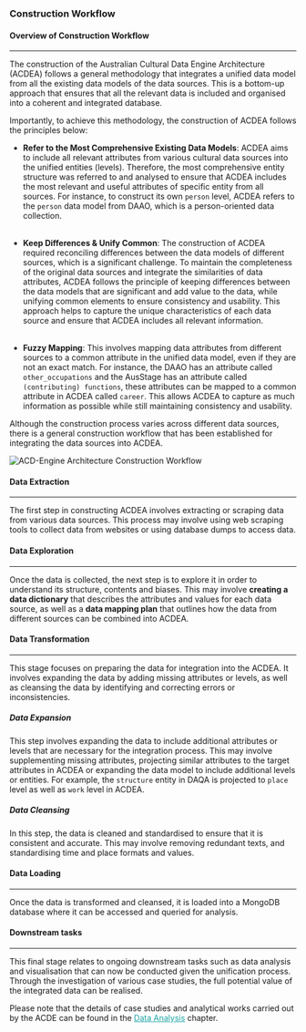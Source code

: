 ### Construction Workflow

#### Overview of Construction Workflow
---
The construction of the Australian Cultural Data Engine Architecture (ACDEA) follows a general methodology that integrates a unified data model from all the existing data models of the data sources. This is a bottom-up approach that ensures that all the relevant data is included and organised into a coherent and integrated database.

Importantly, to achieve this methodology, the construction of ACDEA follows the principles below:

- **Refer to the Most Comprehensive Existing Data Models**: ACDEA aims to include all relevant attributes from various cultural data sources into the unified entities (levels). Therefore, the most comprehensive entity structure was referred to and analysed to ensure that ACDEA includes the most relevant and useful attributes of specific entity from all sources. For instance, to construct its own `person` level, ACDEA refers to the `person` data model from DAAO, which is a person-oriented data collection.
<br><br>

- **Keep Differences & Unify Common**: The construction of ACDEA required reconciling differences between the data models of different sources, which is a significant challenge. To maintain the completeness of the original data sources and integrate the similarities of data attributes, ACDEA follows the principle of keeping differences between the data models that are significant and add value to the data, while unifying common elements to ensure consistency and usability. This approach helps to capture the unique characteristics of each data source and ensure that ACDEA includes all relevant information.
<br><br>

- **Fuzzy Mapping**: This involves mapping data attributes from different sources to a common attribute in the unified data model, even if they are not an exact match. For instance, the DAAO has an attribute called `other_occupations` and the AusStage has an attribute called `(contributing) functions`, these attributes can be mapped to a common attribute in ACDEA called `career`. This allows ACDEA to capture as much information as possible while still maintaining consistency and usability.

Although the construction process varies across different data sources, there is a general construction workflow that has been established for integrating the data sources into ACDEA.

![ACD-Engine Architecture Construction Workflow](./images/ivy_images/ACD-Engine+Architecture_Construction_Workflow.png)

#### Data Extraction
---
The first step in constructing ACDEA involves extracting or scraping data from various data sources. This process may involve using web scraping tools to collect data from websites or using database dumps to access data.

#### Data Exploration
---
Once the data is collected, the next step is to explore it in order to understand its structure, contents and biases. This may involve **creating a data dictionary** that describes the attributes and values for each data source, as well as a **data mapping plan** that outlines how the data from different sources can be combined into ACDEA.

#### Data Transformation
---
This stage focuses on preparing the data for integration into the ACDEA. It involves expanding the data by adding missing attributes or levels, as well as cleansing the data by identifying and correcting errors or inconsistencies.

##### Data Expansion
This step involves expanding the data to include additional attributes or levels that are necessary for the integration process. This may involve supplementing missing attributes, projecting similar attributes to the target attributes in ACDEA or expanding the data model to include additional levels or entities. For example, the `structure` entity in DAQA is projected to `place` level as well as `work` level in ACDEA.

##### Data Cleansing
In this step, the data is cleaned and standardised to ensure that it is consistent and accurate. This may involve removing redundant texts, and standardising time and place formats and values.

#### Data Loading
---
Once the data is transformed and cleansed, it is loaded into a MongoDB database where it can be accessed and queried for analysis.

#### Downstream tasks
---
This final stage relates to ongoing downstream tasks such as data analysis and visualisation that can now be conducted given the unification process. Through the investigation of various case studies, the full potential value of the integrated data can be realised.

Please note that the details of case studies and analytical works carried out by the ACDE can be found in the [Data Analysis](https://acd-engine.github.io/jupyterbook/data_analysis_intro.html) chapter.

<style>
  a {
    color: #1ea5a6 !important;
  }
</style>
